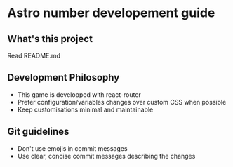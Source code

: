 # Astro number developement guide

## What's this project

Read README.md

## Development Philosophy

- This game is developped with react-router
- Prefer configuration/variables changes over custom CSS when possible
- Keep customisations minimal and maintainable

## Git guidelines

- Don't use emojis in commit messages
- Use clear, concise commit messages describing the changes
